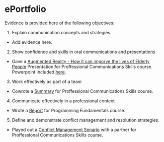 # ePortfolio
Evidence is provided here of the following objectives:
1. Explain communication concepts and strategies
- Add evidence here.
2. Show confidence and skills in oral communications and presentations
- Gave a [Augmented Reality - How it can imporve the lives of Elderly People](CompressedPresentation.mp4) Presentation for Proffessional Communications Skills course. Powerpoint included [here](Augmented%20Reality.pptx).
3. Work effectively as part of a team
- Cowrote a [Summary](MobWriting.docx) for Proffessional Communications Skills course.
4. Communicate effectively in a professional context
- Wrote a [Report](Report.docx) for Programming Fundamentals course.
5. Define and demonstrate conflict management and resolution strategies.
- Played out a [Conflict Management Senario](ConflictScenario.docx) with a partner for Proffessional Communications Skills course.
